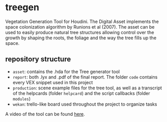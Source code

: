 # treegen
Vegetation Generation Tool for Houdini. The Digital Asset implements the space colonization algorithm by Runions et al (2007).
The asset can be used to easily produce natural tree structures allowing control over the growth by
shaping the roots, the foliage and the way the tree fills up the space.

## repository structure
* `asset`: contains the .hda for the Tree generator tool
* `report`: both .lyx and .pdf of the final report. The folder `code` contains every VEX snippet used in this project
* `production`: scene example files for the tree tool, as well as a transcript of the helpcards (folder `helpcard`) and the script callbacks (folder `modules`)
* `wekan`: trello-like board used throughout the project to organize tasks

A video of the tool can be found [here](https://vimeo.com/230278194).
